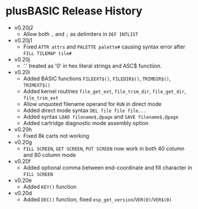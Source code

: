 # plusBASIC Release History

 - v0.20j2 
   - Allow both `,` and `;` as delimiters in `DEF INTLIST`
 - v0.20j1
   - Fixed `ATTR attrs` and `PALETTE palette#` causing syntax error after `FILL TILEMAP tile#`
 - v0.20j 
   - '.' treated as '0' in hex literal strings and ASC$ functiion.
 - v0.20i
   - Added BASIC functions `FILEEXT$()`, `FILEDIR$()`, `TRIMDIR$()`, `TRIMEXT$()`
   - Added kernel routines `file_get_ext`, `file_trim_dir`, `file_get_dir`, `file_trim_ext`
   - Allow unquoted filename operand for `RUN` in direct mode
   - Added direct mode syntax `DEL file file file...`
   - Added syntax `LOAD filename$,@page` and `SAVE filename$,@page`
   - Added cartridge diagnostic mode assembly option
 - v0.20h
   - Fixed 8k carts not working
 - v0.20g 
   - `FILL SCREEN`, `GET SCREEN`, `PUT SCREEN` now work in both 40 column and 80 column mode
 - v0.20f 
   - Added optional comma between end-coordinate and fill character in `FILL SCREEN`
 - v0.20e 
   - Added `KEY()` function
 - v0.20d
   - Added `DEC()` function, fixed `esp_get_version`/`VER(0)`/`VER$(0)`

